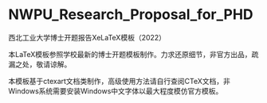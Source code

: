 # NWPU_Research_Proposal_for_PHD
西北工业大学博士开题报告XeLaTeX模板（2022）

本LaTeX模板参照学校最新的博士开题模板制作。力求还原细节，非官方出品，疏漏之处，敬请谅解。

本模板基于ctexart文档类制作，高级使用方法请自行查阅CTeX文档，非Windows系统需要安装Windows中文字体以最大程度模仿官方模板。
